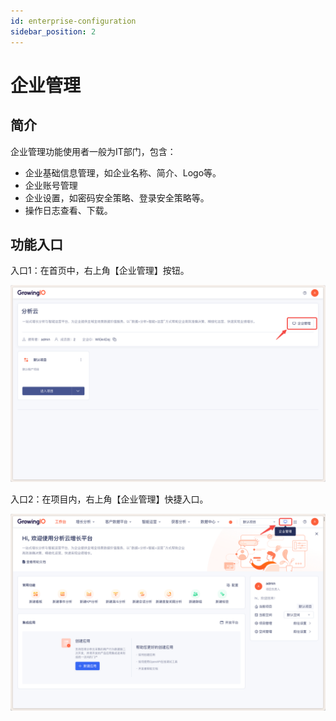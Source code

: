 ```yaml
---
id: enterprise-configuration
sidebar_position: 2
---
```


# 企业管理

## 简介[](#jian-jie)

企业管理功能使用者一般为IT部门，包含：

* 企业基础信息管理，如企业名称、简介、Logo等。
* 企业账号管理
* 企业设置，如密码安全策略、登录安全策略等。
* 操作日志查看、下载。

## 功能入口

入口1：在首页中，右上角【企业管理】按钮。‌

 ![图 5](/img/shouye_README.png)  

入口2：在项目内，右上角【企业管理】快捷入口。

![图 6](/img/gongzuotai_README.png)  
